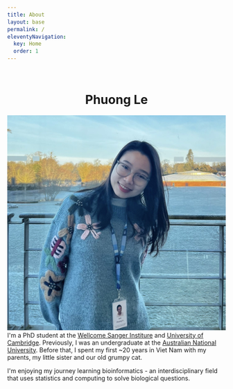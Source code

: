 ```yaml
---
title: About
layout: base
permalink: /
eleventyNavigation:
  key: Home
  order: 1
---
```


</br>
<h1 style="text-align: center;">Phuong Le</h1>

<div class="container">

<img src="contents/img/profile_pic.jpg" class="profile_pic" />

</br>
I'm a PhD student at the <a href="https://www.sanger.ac.uk/">Wellcome Sanger Institure</a> and <a href="https://www.cam.ac.uk/">University of Cambridge</a>. Previously, I was an undergraduate at the <a href="https://www.anu.edu.au/">Australian National University</a>. Before that, I spent my first ~20 years in Viet Nam with my parents, my little sister and our old grumpy cat.

I'm enjoying my journey learning bioinformatics - an interdisciplinary field that uses statistics and computing to solve biological questions.

</div>



